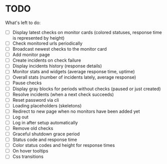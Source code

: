 # TODO

What's left to do:

- [ ] Display latest checks on monitor cards (colored statuses, response time is
      represented by height)
- [ ] Check monitored urls periodically
- [ ] Broadcast newest checks to the monitor card
- [ ] Add monitor page
- [ ] Create incidents on check failure
- [ ] Display incidents history (response details)
- [ ] Monitor stats and widgets (average response time, uptime)
- [ ] Overall stats (number of incidents lately, average response)
- [ ] Pause checks
- [ ] Display gray blocks for periods without checks (paused or just created)
- [ ] Resolve incidents (when a next check succeeds)
- [ ] Reset password via cli
- [ ] Loading placeholders (skeletons)
- [ ] Redirect to new page when no monitors have been added yet
- [ ] Log out
- [ ] Log in after setup automatically
- [ ] Remove old checks
- [ ] Graceful shutdown grace period
- [ ] Status code and response time
- [ ] Color status codes and height for response times
- [ ] On hover tooltips
- [ ] Css transitions

